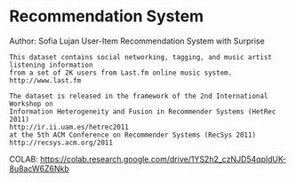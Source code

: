 # Recommendation System
Author: Sofia Lujan
User-Item Recommendation System with Surprise

    This dataset contains social networking, tagging, and music artist listening information 
    from a set of 2K users from Last.fm online music system.
    http://www.last.fm 

    The dataset is released in the framework of the 2nd International Workshop on 
    Information Heterogeneity and Fusion in Recommender Systems (HetRec 2011) 
    http://ir.ii.uam.es/hetrec2011 
    at the 5th ACM Conference on Recommender Systems (RecSys 2011)
    http://recsys.acm.org/2011 


COLAB: https://colab.research.google.com/drive/1YS2h2_czNJD54qpldUK-8u8acW6Z6Nkb